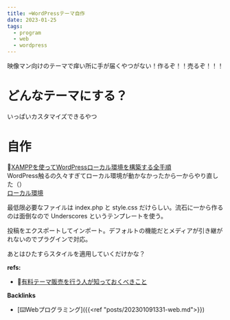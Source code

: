 ```yaml
---
title: ⌨️WordPressテーマ自作
date: 2023-01-25
tags:
  - program
  - web
  - wordpress
---
```


映像マン向けのテーマで痒い所に手が届くやつがない！作るぞ！！売るぞ！！！  

# どんなテーマにする？
いっぱいカスタマイズできるやつ

# 自作
📝[XAMPPを使ってWordPressローカル環境を構築する全手順](https://lucy.ne.jp/bazubu/xampp-wordpress-23795.html)  
WordPress触るの久々すぎてローカル環境が動かなかったから一からやり直した（）  
[ローカル環境](http://localhost/wordpress/)
  
最低限必要なファイルは index.php と style.css だけらしい。流石に一から作るのは面倒なので Underscores というテンプレートを使う。  

投稿をエクスポートしてインポート。デフォルトの機能だとメディアが引き継がれないのでプラグインで対応。  

あとはひたすらスタイルを適用していくだけかな？  

**refs:**
- 📝[有料テーマ販売を行う人が知っておくべきこと](https://capitalp.jp/2017/04/18/for-premium-theme-and-plugin-authors/)  

**Backlinks**
- [⌨️Webプログラミング]({{<ref "posts/202301091331-web.md">}})  